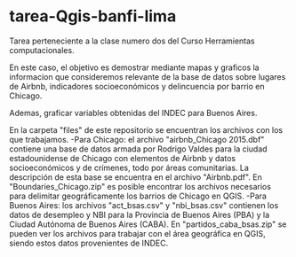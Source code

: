 # tarea-Qgis-banfi-lima

Tarea perteneciente a la clase numero dos del Curso Herramientas computacionales.

En este caso, el objetivo es demostrar mediante mapas y graficos la informacion que consideremos relevante de la base de datos sobre lugares de Airbnb, indicadores socioeconómicos y delincuencia por barrio en Chicago.

Ademas, graficar variables obtenidas del INDEC para Buenos Aires.


En la carpeta "files" de este repositorio se encuentran los archivos con los que trabajamos. 
-Para Chicago: el archivo "airbnb_Chicago 2015.dbf" contiene una base de datos armada por Rodrigo Valdes para la ciudad estadounidense de Chicago con elementos de Airbnb y datos socioeconómicos y de crímenes, todo por áreas comunitarias. La descripción de esta base se encuentra en el archivo "Airbnb.pdf". En "Boundaries_Chicago.zip" es posible encontrar los archivos necesarios para delimitar geográficamente los barrios de Chicago en QGIS. 
-Para Buenos Aires: los archivos "act_bsas.csv" y "nbi_bsas.csv" contienen los datos de desempleo y NBI para la Provincia de Buenos Aires (PBA) y la Ciudad Autónoma de Buenos Aires (CABA). En "partidos_caba_bsas.zip" se pueden ver los archivos para trabajar con el área geográfica en QGIS, siendo estos datos provenientes de INDEC. 
